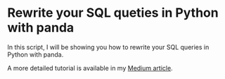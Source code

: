 # Rewrite your SQL queties in Python with panda

In this script, I will be showing you how to rewrite your SQL queries in Python with panda.

A more detailed tutorial is available in my [Medium article]().

